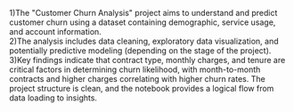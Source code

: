 1)The "Customer Churn Analysis" project aims to understand and predict customer churn using a dataset containing demographic, service usage, and account information. 
<br>
2)The analysis includes data cleaning, exploratory data visualization, and potentially predictive modeling (depending on the stage of the project).
<br>
3)Key findings indicate that contract type, monthly charges, and tenure are critical factors in determining churn likelihood, with month-to-month contracts and higher charges correlating with higher churn rates. The project structure is clean, and the notebook provides a logical flow from data loading to insights.
